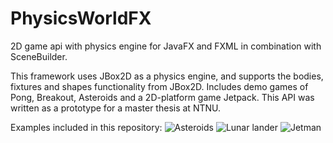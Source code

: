# PhysicsWorldFX

2D game api with physics engine for JavaFX and FXML in combination with SceneBuilder.

This framework uses JBox2D as a physics engine, and supports the bodies, fixtures and shapes functionality from JBox2D.
Includes demo games of Pong, Breakout, Asteroids and a 2D-platform game Jetpack.
This API was written as a prototype for a master thesis at NTNU.

Examples included in this repository:
![Asteroids](https://user-images.githubusercontent.com/1080738/30825440-4d874ee6-a233-11e7-9c4b-7a6375c282ab.png)
![Lunar lander](https://user-images.githubusercontent.com/1080738/30784304-25b3f094-a153-11e7-890d-3794caa0bb07.png)
![Jetman](https://user-images.githubusercontent.com/1080738/30825441-4d87f738-a233-11e7-967f-2e5bef9848b3.png)
